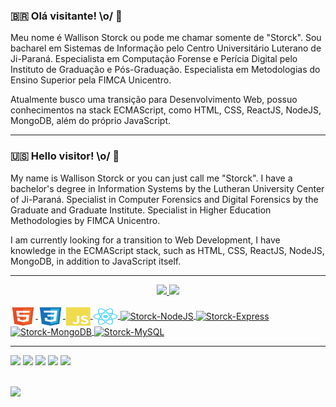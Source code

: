 ### 🇧🇷 Olá visitante! \o/ 👋

Meu nome é Wallison Storck ou pode me chamar somente de "Storck". Sou bacharel em Sistemas de Informação pelo Centro Universitário Luterano de Ji-Paraná. Especialista em Computação Forense e Perícia Digital pelo Instituto de Graduação e Pós-Graduação. Especialista em Metodologias do Ensino Superior pela FIMCA Unicentro.

Atualmente busco uma transição para Desenvolvimento Web, possuo conhecimentos na stack ECMAScript, como HTML, CSS, ReactJS, NodeJS, MongoDB, além do próprio JavaScript.

---

### 🇺🇸 Hello visitor! \o/ 👋

My name is Wallison Storck or you can just call me "Storck". I have a bachelor's degree in Information Systems by the Lutheran University Center of Ji-Paraná. Specialist in Computer Forensics and Digital Forensics by the Graduate and Graduate Institute. Specialist in Higher Education Methodologies by FIMCA Unicentro.

I am currently looking for a transition to Web Development, I have knowledge in the ECMAScript stack, such as HTML, CSS, ReactJS, NodeJS, MongoDB, in addition to JavaScript itself.

---

<div align="center">
<a href="https://github.com/wallisonstorck">
<img height="180em" src="https://github-readme-stats.vercel.app/api?username=wallisonstorck&show_icons=true&theme=nord&include_all_commits=true&count_private=true"/>
<img height="180em" src="https://github-readme-stats.vercel.app/api/top-langs/?username=wallisonstorck&layout=compact&langs_count=7&theme=nord"/>
</div>

<div style="display: inline_block"><br>
<img align="center" alt="Storck-HTML" height="30" width="40" src="https://raw.githubusercontent.com/devicons/devicon/master/icons/html5/html5-original.svg">
<img align="center" alt="Storck-CSS" height="30" width="40" src="https://raw.githubusercontent.com/devicons/devicon/master/icons/css3/css3-original.svg">
<img align="center" alt="Storck-Js" height="30" width="40" src="https://raw.githubusercontent.com/devicons/devicon/master/icons/javascript/javascript-plain.svg">
<!-- <img align="center" alt="Storck-Ts" height="30" width="40" src="https://raw.githubusercontent.com/devicons/devicon/master/icons/typescript/typescript-plain.svg"> -->
<img align="center" alt="Storck-ReactJS" height="30" width="40" src="https://raw.githubusercontent.com/devicons/devicon/master/icons/react/react-original.svg">
<img align="center" alt="Storck-NodeJS" height="30" width="40" src="https://cdn.jsdelivr.net/gh/devicons/devicon/icons/nodejs/nodejs-original.svg">
<img align="center" alt="Storck-Express" height="30" width="40" src="https://cdn.jsdelivr.net/gh/devicons/devicon/icons/express/express-original-wordmark.svg">
<img align="center" alt="Storck-MongoDB" height="30" width="40" src="https://cdn.jsdelivr.net/gh/devicons/devicon/icons/mongodb/mongodb-original-wordmark.svg">
<img align="center" alt="Storck-MySQL" height="30" width="40" src="https://cdn.jsdelivr.net/gh/devicons/devicon/icons/mysql/mysql-original-wordmark.svg"> 
</div>
  
 ---
 
<div> 
<!-- <a href="" target="_blank"><img src="https://img.shields.io/badge/YouTube-FF0000?style=for-the-badge&logo=youtube&logoColor=white" target="_blank"></a> -->
<a href="https://instagram.com/wallison_storck" target="_blank"><img src="https://img.shields.io/badge/-Instagram-%23E4405F?style=for-the-badge&logo=instagram&logoColor=white" target="_blank"></a>
<a href="https://twitter.com/Wallison_Storck" target="_blank"><img src="https://img.shields.io/badge/Twitter-1DA1F2?style=for-the-badge&logo=twitter&logoColor=white" target="_blank"></a>
<a href="https://discordapp.com/users/Wallison%20Storck#1909" target="_blank"><img src="https://img.shields.io/badge/Discord-7289DA?style=for-the-badge&logo=discord&logoColor=white" target="_blank"></a>
<a href = "mailto:storck779@gmail.com"><img src="https://img.shields.io/badge/Gmail-D14836?style=for-the-badge&logo=gmail&logoColor=white" target="_blank"></a>
<a href="https://www.linkedin.com/in/wallisonstorck" target="_blank"><img src="https://img.shields.io/badge/-LinkedIn-%230077B5?style=for-the-badge&logo=linkedin&logoColor=white" target="_blank"></a>

</div>

<br>

![](https://komarev.com/ghpvc/?username=wallisonstorck&color=blue&style=flat)
